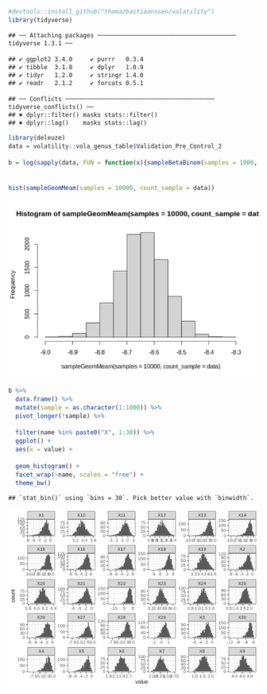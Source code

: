 ``` r
#devtools::install_github("thomazbastiaanssen/volatility")
library(tidyverse)
```

    ## ── Attaching packages ─────────────────────────────────────── tidyverse 1.3.1 ──

    ## ✔ ggplot2 3.4.0     ✔ purrr   0.3.4
    ## ✔ tibble  3.1.8     ✔ dplyr   1.0.9
    ## ✔ tidyr   1.2.0     ✔ stringr 1.4.0
    ## ✔ readr   2.1.2     ✔ forcats 0.5.1

    ## ── Conflicts ────────────────────────────────────────── tidyverse_conflicts() ──
    ## ✖ dplyr::filter() masks stats::filter()
    ## ✖ dplyr::lag()    masks stats::lag()

``` r
library(deleuze)
data = volatility::vola_genus_table$Validation_Pre_Control_2

b = log(sapply(data, FUN = function(x){sampleBetaBinom(samples = 1000, k = x, n = sum(data))}, simplify = T)) - sampleGeomMeam(samples = 1000, count_sample = data)


hist(sampleGeomMeam(samples = 10000, count_sample = data))
```

![](README_files/figure-gfm/setup-1.png)<!-- -->

``` r
b %>%
  data.frame() %>%
  mutate(sample = as.character(1:1000)) %>%
  pivot_longer(!sample) %>%
 
  filter(name %in% paste0("X", 1:30)) %>%
  ggplot() +
  aes(x = value) +
 
  geom_histogram() +
  facet_wrap(~name, scales = "free") +
  theme_bw()
```

    ## `stat_bin()` using `bins = 30`. Pick better value with `binwidth`.

![](README_files/figure-gfm/setup-2.png)<!-- -->
